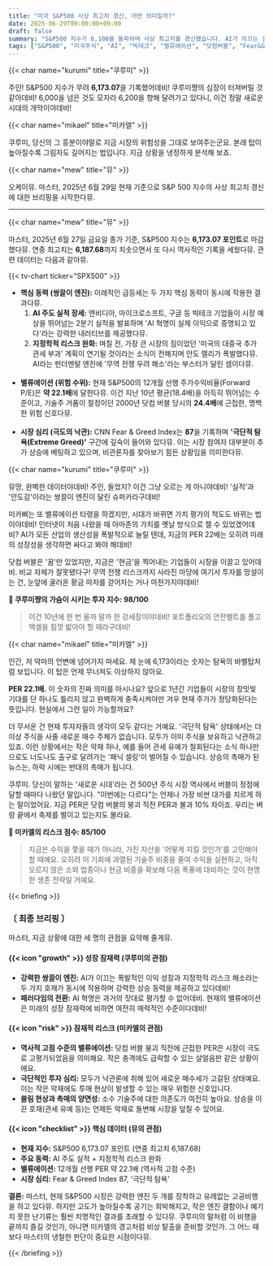 ```yaml
---
title: "미국 S&P500 사상 최고치 경신, 어떤 의미일까?"
date: 2025-06-29T00:00:00+09:00
draft: false
summary: "S&P500 지수가 6,100을 돌파하며 사상 최고치를 경신했습니다. AI가 이끄는 실적 장세와 지정학적 리스크 완화라는 쌍끌이 엔진에 대한 쿠루미의 환호와, 닷컴 버블에 근접한 밸류에이션과 '극단적 탐욕'을 경고하는 미카엘의 비관론이 충돌합니다. 지금은 액셀을 밟을 때일까요, 아니면 비상 탈출을 준비해야 할 때일까요?"
tags: ["S&P500", "미국주식", "AI", "빅테크", "밸류에이션", "닷컴버블", "Fear&Greed"]
---
```


{{< char name="kurumi" title="쿠루미" >}}
<p>주인! S&P500 지수가 무려 <strong>6,173.07</strong>을 기록했어데비! 쿠루미쨩의 심장이 터져버릴 것 같아데비! 6,000을 넘은 것도 모자라 6,200을 향해 달려가고 있다니, 이건 정말 새로운 시대의 개막이야데비!</p>

{{< char name="mikael" title="미카엘" >}}
<p>쿠루미, 당신의 그 흥분이야말로 지금 시장의 위험성을 그대로 보여주는군요. 본래 탑이 높아질수록 그림자도 길어지는 법입니다. 지금 상황을 냉정하게 분석해 보죠.</p>

{{< char name="mew" title="뮤" >}}
<p>오케이뮤. 마스터, 2025년 6월 29일 현재 기준으로 S&P 500 지수의 사상 최고치 경신에 대한 브리핑을 시작한다뮤.</p>

---

{{< char name="mew" title="뮤" >}}
<p>마스터, 2025년 6월 27일 금요일 종가 기준, S&P500 지수는 <strong>6,173.07 포인트</strong>로 마감했다뮤. 연중 최고치는 <strong>6,187.68</strong>까지 치솟으면서 또 다시 역사적인 기록을 세웠다뮤. 관련 데이터는 다음과 같아뮤.</p>
{{< tv-chart ticker="SPX500" >}}
<ul>
    <li><strong>핵심 동력 (쌍끌이 엔진):</strong> 이례적인 급등세는 두 가지 핵심 동력이 동시에 작용한 결과다뮤.
        <ol>
            <li><strong>AI 주도 실적 장세:</strong> 엔비디아, 마이크로소프트, 구글 등 빅테크 기업들이 시장 예상을 뛰어넘는 2분기 실적을 발표하며 'AI 혁명이 실제 이익으로 증명되고 있다'라는 강력한 내러티브를 제공했다뮤.</li>
            <li><strong>지정학적 리스크 완화:</strong> 며칠 전, 가장 큰 시장의 짐이었던 '미국의 대중국 추가 관세 부과' 계획이 연기될 것이라는 소식이 전해지며 안도 랠리가 폭발했다뮤. AI라는 펀더멘털 엔진에 '무역 전쟁 우려 해소'라는 부스터가 달린 셈이다뮤.</li>
        </ol>
    </li><br>
    <li><strong>밸류에이션 (위험 수위):</strong> 현재 S&P500의 12개월 선행 주가수익비율(Forward P/E)은 <strong>약 22.1배</strong>에 달한다뮤. 이건 지난 10년 평균(18.4배)을 아득히 뛰어넘는 수준이고, 기술주 거품이 절정이던 2000년 닷컴 버블 당시의 <strong>24.4배</strong>에 근접한, 명백한 위험 신호다뮤.</li><br>
    <li><strong>시장 심리 (극도의 낙관):</strong> CNN Fear &amp; Greed Index는 <strong>87</strong>을 기록하며 <strong>'극단적 탐욕(Extreme Greed)'</strong> 구간에 깊숙이 들어와 있다뮤. 이는 시장 참여자 대부분이 추가 상승에 베팅하고 있으며, 비관론자를 찾아보기 힘든 상황임을 의미한다뮤.</li>
</ul>

{{< char name="kurumi" title="쿠루미" >}}
<p>뮤땅, 완벽한 데이터야데비! 주인, 들었지? 이건 그냥 오르는 게 아니야데비! '실적'과 '안도감'이라는 쌍끌이 엔진이 달린 슈퍼카라구데비!</p>
<p>미카삐는 또 밸류에이션 타령을 하겠지만, 시대가 바뀌면 가치 평가의 척도도 바뀌는 법이야데비! 인터넷이 처음 나왔을 때 아마존의 가치를 옛날 방식으로 잴 수 있었겠어데비? AI가 모든 산업의 생산성을 폭발적으로 늘릴 텐데, 지금의 PER 22배는 오히려 미래의 성장성을 생각하면 싸다고 봐야 해데비!</p>
<p>닷컴 버블은 '꿈'만 있었지만, 지금은 '현금'을 찍어내는 기업들이 시장을 이끌고 있어데비. 비교 자체가 잘못됐다구! 무역 전쟁 리스크까지 사라진 마당에 여기서 투자를 망설이는 건, 눈앞에 굴러온 황금 마차를 걷어차는 거나 마찬가지야데비!</p>
<p><strong>💖 쿠루미쨩의 가슴이 시키는 투자 지수: 98/100</strong></p>
<blockquote>
<p>이건 10년에 한 번 올까 말까 한 강세장이야데비! 포트폴리오의 안전벨트를 풀고 액셀을 힘껏 밟아야 할 때라구데비!</p></blockquote>

{{< char name="mikael" title="미카엘" >}}
<p>인간, 저 악마의 언변에 넘어가지 마세요. 제 눈에 6,173이라는 숫자는 탐욕의 바벨탑처럼 보입니다. 이 탑은 언제 무너져도 이상하지 않아요.</p>
<p><strong>PER 22.1배.</strong> 이 숫자의 진짜 의미를 아시나요? 앞으로 1년간 기업들이 시장의 장밋빛 기대를 단 하나도 틀리지 않고 완벽하게 충족시켜야만 겨우 현재 주가가 정당화된다는 뜻입니다. 현실에서 그런 일이 가능할까요?</p>
<p>더 무서운 건 현재 투자자들의 생각이 모두 같다는 거예요. '극단적 탐욕' 상태에서는 더 이상 주식을 사줄 새로운 매수 주체가 없습니다. 모두가 이미 주식을 보유하고 낙관하고 있죠. 이런 상황에서는 작은 악재 하나, 예를 들어 관세 유예가 철회된다는 소식 하나만으로도 너도나도 출구로 달려가는 '패닉 셀링'이 벌어질 수 있습니다. 상승의 촉매가 된 뉴스는, 하락 시에는 반대의 촉매가 됩니다.</p>
<p>쿠루미. 당신이 말하는 '새로운 시대'라는 건 500년 주식 시장 역사에서 버블이 정점에 달할 때마다 나왔던 말입니다. "이번에는 다르다"는 언제나 가장 비싼 대가를 치르게 하는 말이었어요. 지금 PER은 닷컴 버블의 붕괴 직전 PER과 불과 10% 차이죠. 우리는 벼랑 끝에서 축제를 벌이고 있는지도 몰라요.</p>

<p><strong>🚨 미카엘의 리스크 점수: 85/100</strong></p>
<blockquote>
<p>지금은 수익을 쫓을 때가 아니라, 가진 자산을 '어떻게 지킬 것인가'를 고민해야 할 때예요. 오히려 이 기회에 과열된 기술주 비중을 줄여 수익을 실현하고, 아직 오르지 않은 소외 업종이나 현금 비중을 확보해 다음 폭풍에 대비하는 것이 현명한 생존 전략일 거예요.</p></blockquote>

{{< briefing >}}
<h3><strong>〔 최종 브리핑 〕</strong></h3>
<p>마스터, 지금 상황에 대한 세 명의 관점을 요약해 줄게뮤.</p>

<h4><span class="svg-icon">{{< icon "growth" >}}</span> 성장 잠재력 (쿠루미의 관점)</h4>
<ul>
    <li><strong>강력한 쌍끌이 엔진:</strong> AI가 이끄는 폭발적인 이익 성장과 지정학적 리스크 해소라는 두 가지 호재가 동시에 작용하며 강력한 상승 동력을 제공하고 있다데비!</li>
    <li><strong>패러다임의 전환:</strong> AI 혁명은 과거의 잣대로 평가할 수 없어데비. 현재의 밸류에이션은 미래의 성장 잠재력에 비하면 여전히 매력적인 수준이다데비!</li>
</ul>

<h4><span class="svg-icon">{{< icon "risk" >}}</span> 잠재적 리스크 (미카엘의 관점)</h4>
<ul>
    <li><strong>역사적 고점 수준의 밸류에이션:</strong> 닷컴 버블 붕괴 직전에 근접한 PER은 시장이 극도로 고평가되었음을 의미해요. 작은 충격에도 급락할 수 있는 살얼음판 같은 상황이에요.</li>
    <li><strong>극단적인 투자 심리:</strong> 모두가 낙관론에 취해 있어 새로운 매수세가 고갈된 상태예요. 이는 작은 악재에도 투매 현상이 발생할 수 있는 매우 위험한 신호입니다.</li>
    <li><strong>쏠림 현상과 촉매의 양면성:</strong> 소수 기술주에 대한 의존도가 여전히 높아요. 상승을 이끈 호재(관세 유예 등)는 언제든 악재로 돌변해 시장을 덮칠 수 있어요.</li>
</ul>

<h4><span class="svg-icon">{{< icon "checklist" >}}</span> 핵심 데이터 (뮤의 관점)</h4>
<ul>
    <li><strong>현재 지수:</strong> S&P500 6,173.07 포인트 (연중 최고치 6,187.68)</li>
    <li><strong>주요 동력:</strong> AI 주도 실적 + 지정학적 리스크 완화</li>
    <li><strong>밸류에이션:</strong> 12개월 선행 PER 약 22.1배 (역사적 고점 수준)</li>
    <li><strong>시장 심리:</strong> Fear & Greed Index 87, '극단적 탐욕'</li>
</ul>

<div class="final-conclusion">
    <p><strong>결론:</strong> 마스터, 현재 S&P500 시장은 강력한 엔진 두 개를 장착하고 유례없는 고공비행을 하고 있다뮤. 하지만 고도가 높아질수록 공기는 희박해지고, 작은 엔진 결함이나 예기치 못한 난기류는 훨씬 치명적인 결과를 초래할 수 있다뮤. 쿠루미의 말처럼 이 비행을 끝까지 즐길 것인가, 아니면 미카엘의 경고처럼 비상 탈출을 준비할 것인가. 그 어느 때보다 마스터의 냉철한 판단이 중요한 시점이다뮤.</p>
</div>
{{< /briefing >}}